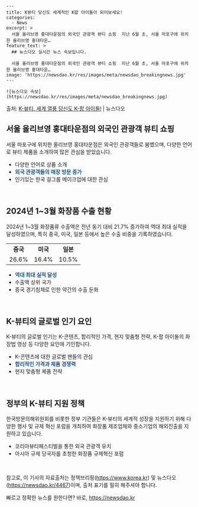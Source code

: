     ---
    title: K뷰티 당신도 세계적인 K팝 아이돌이 되어보세요!
    categories:
      - News
    excerpt: >
      서울 올리브영 홍대타운점의 외국인 관광객 뷰티 쇼핑  지난 6월 초, 서울 마포구에 위치한 올리브영 홍대타운…
    feature_text: >
      ## 뉴스다오 실시간 뉴스 속보입니다.
    
      서울 올리브영 홍대타운점의 외국인 관광객 뷰티 쇼핑  지난 6월 초, 서울 마포구에 위치한 올리브영 홍대타운…
    image: 'https://newsdao.kr/res/images/meta/newsdao_breakingnews.jpg'
    ---
    
    ![뉴스다오 속보](https://newsdao.kr/res/images/meta/newsdao_breakingnews.jpg)

<p>출처: <a href="https://newsdao.kr/4467" rel="dofollow">K-뷰티, 세계 열풍 당신도 K-팝 아이돌!</a> | 뉴스다오</p>

<h2 data-ke-size="size26">서울 올리브영 홍대타운점의 외국인 관광객 뷰티 쇼핑</h2>
<p data-ke-size="size16">서울 마포구에 위치한 올리브영 홍대타운점은 외국인 관광객들로 붐볐으며, 다양한 언어로 뷰티 제품을 소개하여 많은 관심을 받았습니다.</p>
<ul>
<li>다양한 언어로 상품 소개</li>
<li><b><span style="color: #1a5490;">외국 관광객들의 매장 방문 증가</span></b></li>
<li>인기있는 한국 걸그룹 메이크업에 대한 관심</li>
</ul>
<p data-ke-size="size16">&nbsp;</p>

<h2 data-ke-size="size26">2024년 1~3월 화장품 수출 현황</h2>
<p data-ke-size="size16">2024년 1~3월 화장품류 수출액은 전년 동기 대비 21.7% 증가하여 역대 최대 실적을 달성하였으며, 특히 중국, 미국, 일본 등에서 높은 수출 비중을 기록하였습니다.</p>
<table>
<tbody>
<tr>
<td style="text-align: center; height: 17px;"><b>중국</b></td>
<td style="text-align: center; height: 17px;"><b>미국</b></td>
<td style="text-align: center; height: 17px;"><b>일본</b></td>
</tr>
<tr>
<td style="text-align: center; height: 17px;">26.6%</td>
<td style="text-align: center; height: 17px;">16.4%</td>
<td style="text-align: center; height: 17px;">10.5%</td>
</tr>
</tbody>
</table>
<ul>
<li><b><span style="color: #1a5490;">역대 최대 실적 달성</span></b></li>
<li>수출액 상위 국가</li>
<li>중국 경기침체로 인한 약간의 수출 둔화</li>
</ul>
<p data-ke-size="size16">&nbsp;</p>

<h2 data-ke-size="size26">K-뷰티의 글로벌 인기 요인</h2>
<p data-ke-size="size16">K-뷰티의 글로벌 인기는 K-콘텐츠, 합리적인 가격, 현지 맞춤형 전략, K-팝 아이돌의 화장법 영상 등 다양한 요인에 기인합니다.</p>
<ul>
<li>K-콘텐츠에 대한 글로벌 팬들의 관심</li>
<li><b><span style="color: #1a5490;">합리적인 가격과 제품 경쟁력</span></b></li>
<li>현지 맞춤형 제품 전략</li>
</ul>
<p data-ke-size="size16">&nbsp;</p>

<h2 data-ke-size="size26">정부의 K-뷰티 지원 정책</h2>
<p data-ke-size="size16">한국방문의해위원회를 비롯한 정부 기관들은 K-뷰티의 세계적 성장을 지원하기 위해 다양한 행사 및 규제 혁신 포럼을 개최하여 화장품 제조업체와 중소기업의 해외진출을 지원하고 있습니다.</p>
<ul>
<li>코리아뷰티페스티벌을 통한 외국 관광객 유치</li>
<li>아시아 규제 당국자를 초청한 화장품 규제혁신 포럼</li>
</ul>
<p data-ke-size="size16">&nbsp;</p>

참고로, 이 기사의 자료출처는 정책브리핑(https://www.korea.kr) 및 뉴스다오(https://newsdao.kr/4467)이며, 출처 표기를 필히 해주셔야 합니다. 

빠르고 정확한 뉴스를 원한다면? 바로, <a href="https://newsdao.kr" rel="dofollow">https://newsdao.kr</a>


    
